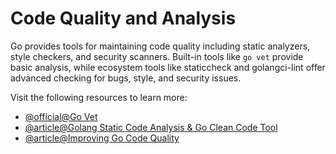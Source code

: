 # Code Quality and Analysis

Go provides tools for maintaining code quality including static analyzers, style checkers, and security scanners. Built-in tools like `go vet` provide basic analysis, while ecosystem tools like staticcheck and golangci-lint offer advanced checking for bugs, style, and security issues.

Visit the following resources to learn more:

- [@official@Go Vet](https://pkg.go.dev/cmd/vet)
- [@article@Golang Static Code Analysis & Go Clean Code Tool](https://www.sonarsource.com/knowledge/languages/go/)
- [@article@Improving Go Code Quality](https://medium.com/@kanishksinghpujari/improving-go-code-quality-refactoring-code-reviews-and-static-analysis-083ca108e41d)